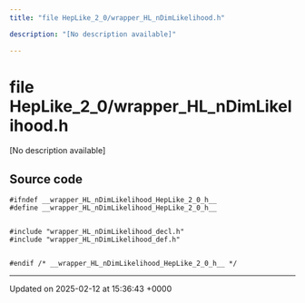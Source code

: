 ```yaml
---
title: "file HepLike_2_0/wrapper_HL_nDimLikelihood.h"

description: "[No description available]"

---
```


# file HepLike_2_0/wrapper_HL_nDimLikelihood.h

[No description available]




## Source code

```
#ifndef __wrapper_HL_nDimLikelihood_HepLike_2_0_h__
#define __wrapper_HL_nDimLikelihood_HepLike_2_0_h__


#include "wrapper_HL_nDimLikelihood_decl.h"
#include "wrapper_HL_nDimLikelihood_def.h"


#endif /* __wrapper_HL_nDimLikelihood_HepLike_2_0_h__ */
```


-------------------------------

Updated on 2025-02-12 at 15:36:43 +0000
